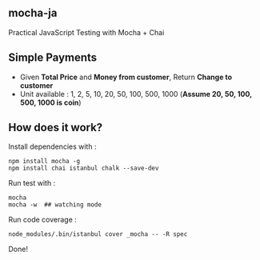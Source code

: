 mocha-ja
---

Practical JavaScript Testing with Mocha + Chai

## Simple Payments

* Given **Total Price** and **Money from customer**, Return **Change to customer**
* Unit available : 1, 2, 5, 10, 20, 50, 100, 500, 1000 (**Assume 20, 50, 100, 500, 1000 is coin**)

## How does it work?

Install dependencies with :

```
npm install mocha -g
npm install chai istanbul chalk --save-dev
```

Run test with :

```
mocha
mocha -w  ## watching mode
```

Run code coverage :

```
node_modules/.bin/istanbul cover _mocha -- -R spec
```

Done!
